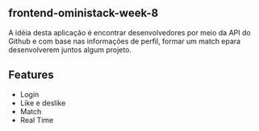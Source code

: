 ## frontend-oministack-week-8

A idéia desta aplicação é encontrar desenvolvedores por meio da API do Github e com base nas informações de perfil, formar um match epara desenvolverem juntos algum projeto.

## Features

- Login
- Like e deslike
- Match
- Real Time